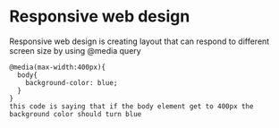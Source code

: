 
# Responsive web design

Responsive web design is creating layout that can respond to different screen size by using @media query
```
@media(max-width:400px){
  body{
    background-color: blue;
  }
}
this code is saying that if the body element get to 400px the background color should turn blue
```